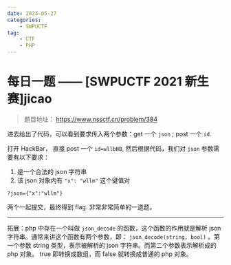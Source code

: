 ```yaml
---
date: 2024-05-27
categories: 
    - SWPUCTF
tag:
    - CTF
    - PHP
---
```


# 每日一题 —— [SWPUCTF 2021 新生赛]jicao

> 题目地址： <https://www.nssctf.cn/problem/384>

<!-- more -->
进去给出了代码，可以看到要求传入两个参数：get 一个 `json` ; post 一个 `id`.

打开 HackBar， 直接 post 一个 `id=wllbNB`, 然后根据代码，我们对 `json` 参数需要有以下要求：

1. 是一个合法的 json 字符串
1. 该 json 对象内有 `"x": "wllm"` 这个键值对

```
?json={"x":"wllm"}
```

两个一起提交，最终得到 flag. 非常非常简单的一道题。

---

拓展：php 中存在一个叫做 `json_decode` 的函数，这个函数的作用就是解析 json 字符串。通常来讲这个函数有两个参数，即： `json_decode(string, bool)` 。第一个参数 string 类型，表示被解析的 json 字符串。而第二个参数表示解析成的 php 对象。 true 即转换成数组，而 false 就转换成普通的 php 对象。